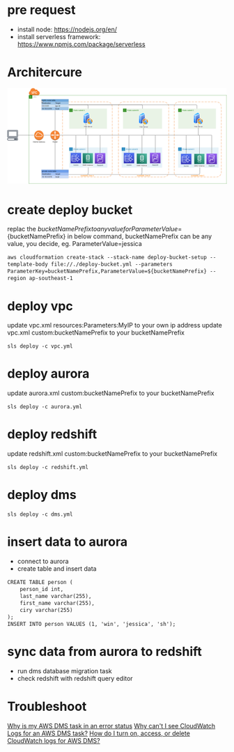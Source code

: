 # pre request

- install node: https://nodejs.org/en/
- install serverless framework: https://www.npmjs.com/package/serverless

# Architercure

![Architercure](aurora-to-redshift-vpc.png)

# create deploy bucket

replac the ${bucketNamePrefix} to any value for ParameterValue=${bucketNamePrefix} in below command, bucketNamePrefix can be any value, you decide, eg. ParameterValue=jessica

```
aws cloudformation create-stack --stack-name deploy-bucket-setup --template-body file://./deploy-bucket.yml --parameters ParameterKey=bucketNamePrefix,ParameterValue=${bucketNamePrefix} --region ap-southeast-1
```

# deploy vpc

update vpc.xml resources:Parameters:MyIP to your own ip address
update vpc.xml custom:bucketNamePrefix to your bucketNamePrefix

```
sls deploy -c vpc.yml
```

# deploy aurora

update aurora.xml custom:bucketNamePrefix to your bucketNamePrefix

```
sls deploy -c aurora.yml
```

# deploy redshift

update redshift.xml custom:bucketNamePrefix to your bucketNamePrefix

```
sls deploy -c redshift.yml
```

# deploy dms

```
sls deploy -c dms.yml
```

# insert data to aurora

- connect to aurora
- create table and insert data

```
CREATE TABLE person (
    person_id int,
    last_name varchar(255),
    first_name varchar(255),
    ciry varchar(255)
);
INSERT INTO person VALUES (1, 'win', 'jessica', 'sh');
```

# sync data from aurora to redshift

- run dms database migration task
- check redshift with redshift query editor

# Troubleshoot

[Why is my AWS DMS task in an error status](https://aws.amazon.com/premiumsupport/knowledge-center/dms-task-error-status/#:~:text=Short%20description-,An%20AWS%20DMS%20task%20that%20is%20in%20an%20error%20status,task%20stops%20with%20fatal%20errors)
[Why can't I see CloudWatch Logs for an AWS DMS task?](https://aws.amazon.com/premiumsupport/knowledge-center/dms-cloudwatch-logs-not-appearing/)
[How do I turn on, access, or delete CloudWatch logs for AWS DMS?](https://aws.amazon.com/premiumsupport/knowledge-center/manage-cloudwatch-logs-dms/)
